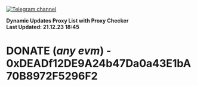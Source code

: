 [![Telegram channel](https://img.shields.io/endpoint?url=https://runkit.io/damiankrawczyk/telegram-badge/branches/master?url=https://t.me/n4z4v0d)](https://t.me/n4z4v0d) 

**Dynamic Updates Proxy List with Proxy Checker**  
**Last Updated: 21.12.23 18:45**

# DONATE (_any evm_) - 0xDEADf12DE9A24b47Da0a43E1bA70B8972F5296F2
